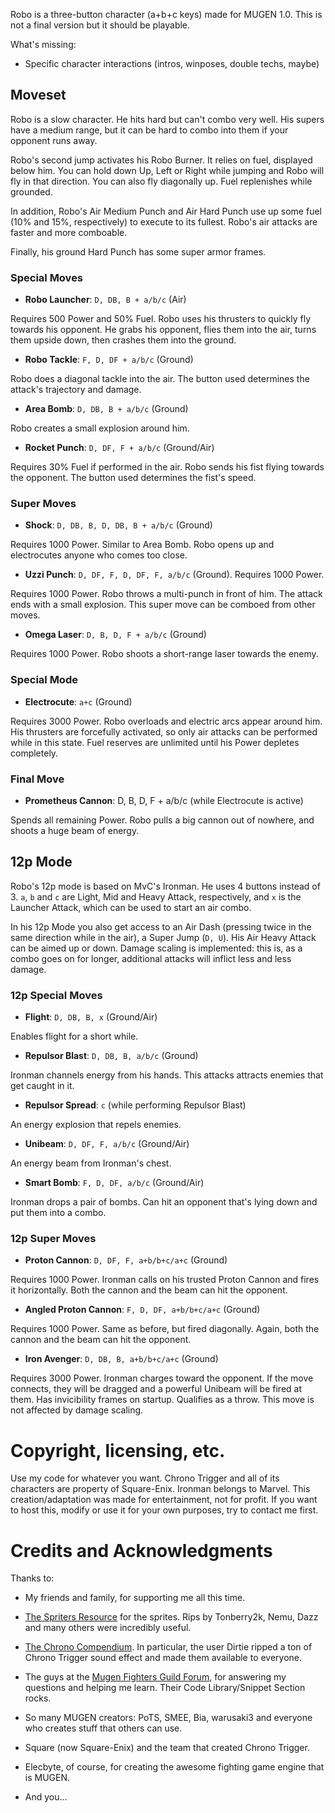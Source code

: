 Robo is a three-button character (a+b+c keys) made for MUGEN 1.0.
This is not a final version but it should be playable.

What's missing:

- Specific character interactions (intros, winposes, double techs, maybe)


## Moveset

Robo is a slow character. He hits hard but can't combo very well. 
His supers have a medium range, but it can be hard to combo into them if your 
opponent runs away.

Robo's second jump activates his Robo Burner. It relies on fuel, displayed below
him. You can hold down Up, Left or Right while jumping and Robo will fly in 
that direction. You can also fly diagonally up. Fuel replenishes while grounded.

In addition, Robo's Air Medium Punch and Air Hard Punch use up some fuel (10% 
and 15%, respectively) to execute to its fullest. Robo's air attacks are faster 
and more comboable.

Finally, his ground Hard Punch has some super armor frames.

### Special Moves

- **Robo Launcher**: `D, DB, B + a/b/c` (Air)

Requires 500 Power and 50% Fuel. Robo uses his thrusters to quickly fly towards 
his opponent. He grabs his opponent, flies them into the air, turns them upside 
down, then crashes them into the ground.

- **Robo Tackle**: `F, D, DF + a/b/c` (Ground)

Robo does a diagonal tackle into the air. The button used determines the
attack's trajectory and damage.

- **Area Bomb**: `D, DB, B + a/b/c` (Ground)

Robo creates a small explosion around him.

- **Rocket Punch**: `D, DF, F + a/b/c` (Ground/Air)

Requires 30% Fuel if performed in the air. Robo sends his fist flying towards 
the opponent. The button used determines the fist's speed. 

### Super Moves

- **Shock**: `D, DB, B, D, DB, B + a/b/c` (Ground)

Requires 1000 Power. Similar to Area Bomb. Robo opens up and electrocutes 
anyone who comes too close.

- **Uzzi Punch**: `D, DF, F, D, DF, F, a/b/c` (Ground). Requires 1000 Power.

Requires 1000 Power. Robo throws a multi-punch in front of him. The attack 
ends with a small explosion. This super move can be comboed from other moves.

- **Omega Laser**: `D, B, D, F + a/b/c` (Ground)

Requires 1000 Power. Robo shoots a short-range laser towards the enemy.

### Special Mode

- **Electrocute**: `a+c` (Ground)

Requires 3000 Power. Robo overloads and electric arcs appear around him. His thrusters are 
forcefully activated, so only air attacks can be performed while in this state. 
Fuel reserves are unlimited until his Power depletes completely.

### Final Move

- **Prometheus Cannon**: D, B, D, F + a/b/c (while Electrocute is active)

Spends all remaining Power. Robo pulls a big cannon out of nowhere, and shoots a huge beam 
of energy.


## 12p Mode

Robo's 12p mode is based on MvC's Ironman. He uses 4 buttons instead of 3. `a`, `b` and `c` 
are Light, Mid and Heavy Attack, respectively, and `x` is the Launcher Attack, which can 
be used to start an air combo.

In his 12p Mode you also get access to an Air Dash (pressing twice in the same direction 
while in the air), a Super Jump (`D, U`). His Air Heavy Attack can be aimed up or down. 
Damage scaling is implemented: this is, as a combo goes on for longer, additional attacks 
will inflict less and less damage.

### 12p Special Moves

- **Flight**: `D, DB, B, x` (Ground/Air)

Enables flight for a short while.

- **Repulsor Blast**: `D, DB, B, a/b/c` (Ground)

Ironman channels energy from his hands. This attacks attracts enemies that get caught in it. 

- **Repulsor Spread**: `c` (while performing Repulsor Blast)

An energy explosion that repels enemies.

- **Unibeam**: `D, DF, F, a/b/c` (Ground/Air)

An energy beam from Ironman's chest.

- **Smart Bomb**: `F, D, DF, a/b/c` (Ground/Air)

Ironman drops a pair of bombs. Can hit an opponent that's lying down and put them into a combo.

### 12p Super Moves

- **Proton Cannon**: `D, DF, F, a+b/b+c/a+c` (Ground)

Requires 1000 Power. Ironman calls on his trusted Proton Cannon and fires it horizontally. 
Both the cannon and the beam can hit the opponent.

- **Angled Proton Cannon**: `F, D, DF, a+b/b+c/a+c` (Ground)

Requires 1000 Power. Same as before, but fired diagonally. Again, both the cannon and the 
beam can hit the opponent.

- **Iron Avenger**: `D, DB, B, a+b/b+c/a+c` (Ground)

Requires 3000 Power. Ironman charges toward the opponent. If the move connects, they will be 
dragged and a powerful Unibeam will be fired at them. Has invicibility frames on startup. 
Qualifies as a throw. This move is not affected by damage scaling.


# Copyright, licensing, etc.

Use my code for whatever you want. Chrono Trigger and all of its characters are property of Square-Enix. Ironman belongs to Marvel. This creation/adaptation was made for entertainment, not for profit. If you want to host this, modify or use it for your own purposes, try to contact me first.

# Credits and Acknowledgments 

Thanks to:

- My friends and family, for supporting me all this time.

- [The Spriters Resource](http://www.spriters-resource.com) for the sprites. Rips by Tonberry2k, Nemu, Dazz
  and many others were incredibly useful.

- [The Chrono Compendium](http://chronocompendium.com). In particular, the user Dirtie ripped 
  a ton of Chrono Trigger sound effect and made them available to everyone.

- The guys at the [Mugen Fighters Guild Forum](http://mugenguild.com/forumx/index.php),
  for answering my questions and helping me learn. Their Code Library/Snippet Section rocks.

- So many MUGEN creators: PoTS, SMEE, Bia, warusaki3 and everyone who creates stuff that others can use.

- Square (now Square-Enix) and the team that created Chrono Trigger.

- Elecbyte, of course, for creating the awesome fighting game engine that is MUGEN.

- And you...
